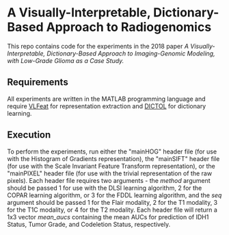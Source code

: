 # A Visually-Interpretable, Dictionary-Based Approach to Radiogenomics

This repo contains code for the experiments in the 2018 paper *A Visually-Interpretable, Dictionary-Based Approach to Imaging-Genomic Modeling, with Low-Grade Glioma as a Case Study.* 
 
## Requirements

All experiments are written in the MATLAB programming language and require [VLFeat](http://www.vlfeat.org/overview/hog.html) for representation extraction and [DICTOL](https://github.com/tiepvupsu/DICTOL) for dictionary learning.

## Execution

To perform the experiments, run either the "mainHOG" header file (for use with the Histogram of Gradients representation), the "mainSIFT" header file (for use with the Scale Invariant Feature Transform representation), or the "mainPIXEL" header file (for use with the trivial representation of the raw pixels). Each header file requires two arguments - the *method* argument should be passed 1 for use with the DLSI learning algorithm, 2 for the COPAR learning algorithm, or 3 for the FDDL learning algorithm, and the *seq* argument should be passed 1 for the Flair modality, 2 for the T1 modality, 3 for the T1C modality, or 4 for the T2 modality. Each header file will return a 1x3 vector *mean_aucs* containing the mean AUCs for prediction of IDH1 Status, Tumor Grade, and Codeletion Status, respectively.
